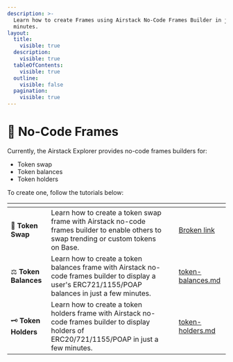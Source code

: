 ```yaml
---
description: >-
  Learn how to create Frames using Airstack No-Code Frames Builder in just a few
  minutes.
layout:
  title:
    visible: true
  description:
    visible: true
  tableOfContents:
    visible: true
  outline:
    visible: false
  pagination:
    visible: true
---
```


# 🔗 No-Code Frames

Currently, the Airstack Explorer provides no-code frames builders for:

* Token swap
* Token balances
* Token holders

To create one, follow the tutorials below:

<table data-view="cards"><thead><tr><th></th><th></th><th></th><th data-hidden data-card-target data-type="content-ref"></th></tr></thead><tbody><tr><td><span data-gb-custom-inline data-tag="emoji" data-code="1f4b1">💱</span> <strong>Token Swap</strong></td><td>Learn how to create a token swap frame with Airstack no-code frames builder to enable others to swap trending or custom tokens on Base.</td><td></td><td><a href="broken-reference">Broken link</a></td></tr><tr><td><span data-gb-custom-inline data-tag="emoji" data-code="2696">⚖️</span> <strong>Token Balances</strong></td><td>Learn how to create a token balances frame with Airstack no-code frames builder to display a user's ERC721/1155/POAP balances in just a few minutes.</td><td></td><td><a href="token-balances.md">token-balances.md</a></td></tr><tr><td><span data-gb-custom-inline data-tag="emoji" data-code="1f5dd">🗝️</span> <strong>Token Holders</strong></td><td>Learn how to create a token holders frame with Airstack no-code frames builder to display holders of ERC20/721/1155/POAP  in just a few minutes.</td><td></td><td><a href="token-holders.md">token-holders.md</a></td></tr></tbody></table>
